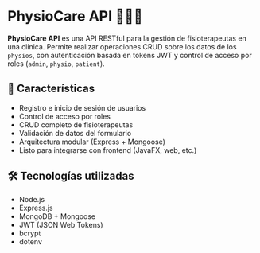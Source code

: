 # PhysioCare API 🏥🧑‍⚕️

**PhysioCare API** es una API RESTful para la gestión de fisioterapeutas en una clínica. Permite realizar operaciones CRUD sobre los datos de los `physios`, con autenticación basada en tokens JWT y control de acceso por roles (`admin`, `physio`, `patient`).

## 🚀 Características

- Registro e inicio de sesión de usuarios
- Control de acceso por roles
- CRUD completo de fisioterapeutas
- Validación de datos del formulario
- Arquitectura modular (Express + Mongoose)
- Listo para integrarse con frontend (JavaFX, web, etc.)

## 🛠️ Tecnologías utilizadas

- Node.js
- Express.js
- MongoDB + Mongoose
- JWT (JSON Web Tokens)
- bcrypt
- dotenv


